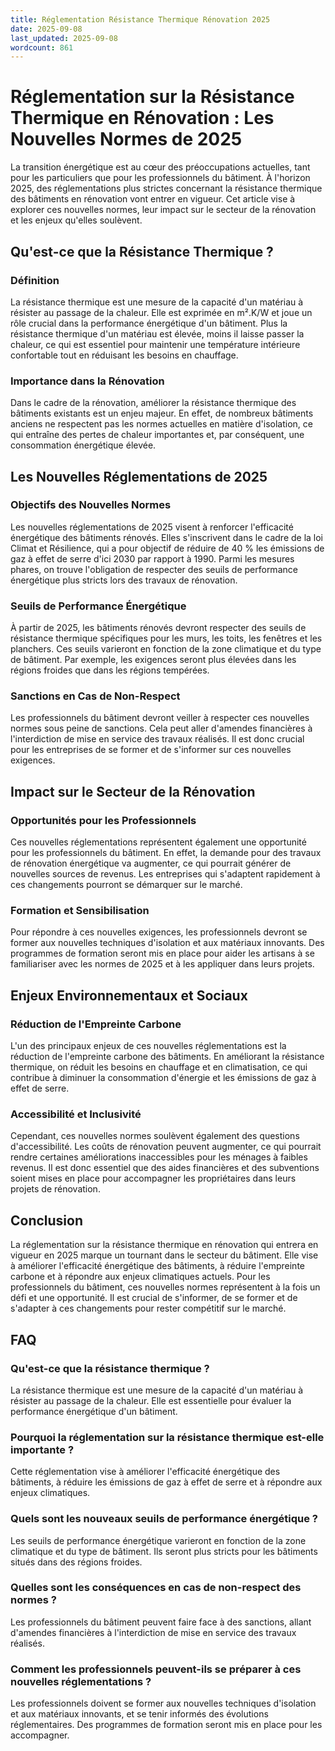 ```yaml
---
title: Réglementation Résistance Thermique Rénovation 2025
date: 2025-09-08
last_updated: 2025-09-08
wordcount: 861
---
```


# Réglementation sur la Résistance Thermique en Rénovation : Les Nouvelles Normes de 2025

La transition énergétique est au cœur des préoccupations actuelles, tant pour les particuliers que pour les professionnels du bâtiment. À l'horizon 2025, des réglementations plus strictes concernant la résistance thermique des bâtiments en rénovation vont entrer en vigueur. Cet article vise à explorer ces nouvelles normes, leur impact sur le secteur de la rénovation et les enjeux qu'elles soulèvent.

## Qu'est-ce que la Résistance Thermique ?

### Définition

La résistance thermique est une mesure de la capacité d'un matériau à résister au passage de la chaleur. Elle est exprimée en m².K/W et joue un rôle crucial dans la performance énergétique d'un bâtiment. Plus la résistance thermique d'un matériau est élevée, moins il laisse passer la chaleur, ce qui est essentiel pour maintenir une température intérieure confortable tout en réduisant les besoins en chauffage.

### Importance dans la Rénovation

Dans le cadre de la rénovation, améliorer la résistance thermique des bâtiments existants est un enjeu majeur. En effet, de nombreux bâtiments anciens ne respectent pas les normes actuelles en matière d'isolation, ce qui entraîne des pertes de chaleur importantes et, par conséquent, une consommation énergétique élevée.

## Les Nouvelles Réglementations de 2025

### Objectifs des Nouvelles Normes

Les nouvelles réglementations de 2025 visent à renforcer l'efficacité énergétique des bâtiments rénovés. Elles s'inscrivent dans le cadre de la loi Climat et Résilience, qui a pour objectif de réduire de 40 % les émissions de gaz à effet de serre d'ici 2030 par rapport à 1990. Parmi les mesures phares, on trouve l'obligation de respecter des seuils de performance énergétique plus stricts lors des travaux de rénovation.

### Seuils de Performance Énergétique

À partir de 2025, les bâtiments rénovés devront respecter des seuils de résistance thermique spécifiques pour les murs, les toits, les fenêtres et les planchers. Ces seuils varieront en fonction de la zone climatique et du type de bâtiment. Par exemple, les exigences seront plus élevées dans les régions froides que dans les régions tempérées.

### Sanctions en Cas de Non-Respect

Les professionnels du bâtiment devront veiller à respecter ces nouvelles normes sous peine de sanctions. Cela peut aller d'amendes financières à l'interdiction de mise en service des travaux réalisés. Il est donc crucial pour les entreprises de se former et de s'informer sur ces nouvelles exigences.

## Impact sur le Secteur de la Rénovation

### Opportunités pour les Professionnels

Ces nouvelles réglementations représentent également une opportunité pour les professionnels du bâtiment. En effet, la demande pour des travaux de rénovation énergétique va augmenter, ce qui pourrait générer de nouvelles sources de revenus. Les entreprises qui s'adaptent rapidement à ces changements pourront se démarquer sur le marché.

### Formation et Sensibilisation

Pour répondre à ces nouvelles exigences, les professionnels devront se former aux nouvelles techniques d'isolation et aux matériaux innovants. Des programmes de formation seront mis en place pour aider les artisans à se familiariser avec les normes de 2025 et à les appliquer dans leurs projets.

## Enjeux Environnementaux et Sociaux

### Réduction de l'Empreinte Carbone

L'un des principaux enjeux de ces nouvelles réglementations est la réduction de l'empreinte carbone des bâtiments. En améliorant la résistance thermique, on réduit les besoins en chauffage et en climatisation, ce qui contribue à diminuer la consommation d'énergie et les émissions de gaz à effet de serre.

### Accessibilité et Inclusivité

Cependant, ces nouvelles normes soulèvent également des questions d'accessibilité. Les coûts de rénovation peuvent augmenter, ce qui pourrait rendre certaines améliorations inaccessibles pour les ménages à faibles revenus. Il est donc essentiel que des aides financières et des subventions soient mises en place pour accompagner les propriétaires dans leurs projets de rénovation.

## Conclusion

La réglementation sur la résistance thermique en rénovation qui entrera en vigueur en 2025 marque un tournant dans le secteur du bâtiment. Elle vise à améliorer l'efficacité énergétique des bâtiments, à réduire l'empreinte carbone et à répondre aux enjeux climatiques actuels. Pour les professionnels du bâtiment, ces nouvelles normes représentent à la fois un défi et une opportunité. Il est crucial de s'informer, de se former et de s'adapter à ces changements pour rester compétitif sur le marché.

## FAQ

### Qu'est-ce que la résistance thermique ?

La résistance thermique est une mesure de la capacité d'un matériau à résister au passage de la chaleur. Elle est essentielle pour évaluer la performance énergétique d'un bâtiment.

### Pourquoi la réglementation sur la résistance thermique est-elle importante ?

Cette réglementation vise à améliorer l'efficacité énergétique des bâtiments, à réduire les émissions de gaz à effet de serre et à répondre aux enjeux climatiques.

### Quels sont les nouveaux seuils de performance énergétique ?

Les seuils de performance énergétique varieront en fonction de la zone climatique et du type de bâtiment. Ils seront plus stricts pour les bâtiments situés dans des régions froides.

### Quelles sont les conséquences en cas de non-respect des normes ?

Les professionnels du bâtiment peuvent faire face à des sanctions, allant d'amendes financières à l'interdiction de mise en service des travaux réalisés.

### Comment les professionnels peuvent-ils se préparer à ces nouvelles réglementations ?

Les professionnels doivent se former aux nouvelles techniques d'isolation et aux matériaux innovants, et se tenir informés des évolutions réglementaires. Des programmes de formation seront mis en place pour les accompagner.